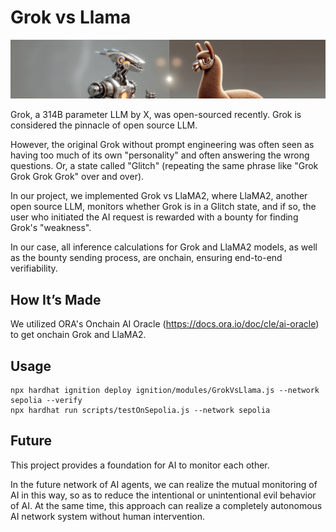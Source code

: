 # Grok vs Llama

![](cover.png)

Grok, a 314B parameter LLM by X, was open-sourced recently. Grok is considered the pinnacle of open source LLM.

However, the original Grok without prompt engineering was often seen as having too much of its own "personality" and often answering the wrong questions. Or, a state called "Glitch" (repeating the same phrase like "Grok Grok Grok Grok" over and over).

In our project, we implemented Grok vs LlaMA2, where LlaMA2, another open source LLM, monitors whether Grok is in a Glitch state, and if so, the user who initiated the AI request is rewarded with a bounty for finding Grok's "weakness".

In our case, all inference calculations for Grok and LlaMA2 models, as well as the bounty sending process, are onchain, ensuring end-to-end verifiability.

## How It’s Made

We utilized ORA's Onchain AI Oracle (https://docs.ora.io/doc/cle/ai-oracle) to get onchain Grok and LlaMA2.

## Usage

```shell
npx hardhat ignition deploy ignition/modules/GrokVsLlama.js --network sepolia --verify
npx hardhat run scripts/testOnSepolia.js --network sepolia
```

## Future
This project provides a foundation for AI to monitor each other.

In the future network of AI agents, we can realize the mutual monitoring of AI in this way, so as to reduce the intentional or unintentional evil behavior of AI. At the same time, this approach can realize a completely autonomous AI network system without human intervention.